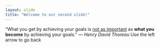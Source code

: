 ```yaml
---
layout: slide
title: "Welcome to our second slide!" 
---
```

“What you get by achieving your goals is <u>not as important</u> as <b>what you become</b> by achieving your goals.” — <i>Henry David Thoreau</i>
Use the left arrow to go back
